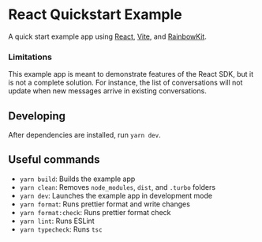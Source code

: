 # React Quickstart Example

A quick start example app using [React](https://react.dev/), [Vite](https://vitejs.dev/), and [RainbowKit](https://www.rainbowkit.com/).

### Limitations

This example app is meant to demonstrate features of the React SDK, but it is not a complete solution. For instance, the list of conversations will not update when new messages arrive in existing conversations.

## Developing

After dependencies are installed, run `yarn dev`.

## Useful commands

- `yarn build`: Builds the example app
- `yarn clean`: Removes `node_modules`, `dist`, and `.turbo` folders
- `yarn dev`: Launches the example app in development mode
- `yarn format`: Runs prettier format and write changes
- `yarn format:check`: Runs prettier format check
- `yarn lint`: Runs ESLint
- `yarn typecheck`: Runs `tsc`
